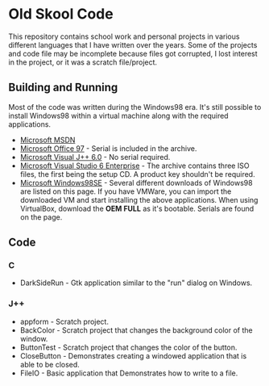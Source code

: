 # Old Skool Code
This repository contains school work and personal projects in various different languages that I have written over the years. Some of the projects and code file may be incomplete because files got corrupted, I lost interest in the project, or it was a scratch file/project.

## Building and Running
Most of the code was written during the Windows98 era. It's still possible to install Windows98 within a virtual machine along with the required applications.

- [Microsoft MSDN](https://winworldpc.com/product/msdn/vs-60)
- [Microsoft Office 97](https://winworldpc.com/product/microsoft-office/97-98) - Serial is included in the archive.
- [Microsoft Visual J++ 6.0](https://winworldpc.com/product/visual-j/60) - No serial required.
- [Microsoft Visual Studio 6 Enterprise](https://winworldpc.com/product/microsoft-visual-stu/60) - The archive contains three ISO files, the first being the setup CD. A product key shouldn't be required.
- [Microsoft Windows98SE](https://winworldpc.com/product/windows-98/98-second-edition) - Several different downloads of Windows98 are listed on this page. If you have VMWare, you can import the downloaded VM and start installing the above applications. When using VirtualBox, download the **OEM FULL** as it's bootable. Serials are found on the page.

## Code

### C
- DarkSideRun - Gtk application similar to the "run" dialog on Windows.

### J++
- appform - Scratch project.
- BackColor - Scratch project that changes the background color of the window.
- ButtonTest - Scratch project that changes the color of the button.
- CloseButton - Demonstrates creating a windowed application that is able to be closed.
- FileIO - Basic application that Demonstrates how to write to a file.
